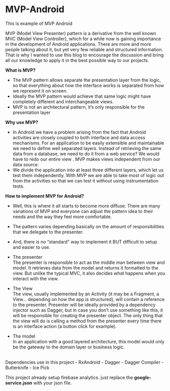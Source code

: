# MVP-Android
This is example of MVP Android

MVP (Model View Presenter) pattern is a derivative from the well known MVC (Model View Controller), which for a while now is gaining importance in the development of Android applications. There are more and more people talking about it, but yet very few reliable and structured information. That is why I wanted to use this blog to encourage the discussion and bring all our knowledge to apply it in the best possible way to our projects.

<b>What is MVP?</b><br>
- The MVP pattern allows separate the presentation layer from the logic, so that everything about how the interface works is separated from how we represent it on screen. 
- Ideally the MVP pattern would achieve that same logic might have completely different and interchangeable views.
- MVP is not an architectural pattern, it’s only responsible for the presentation layer

<b>Why use MVP?</b><br>
- In Android we have a problem arising from the fact that Android activities are closely coupled to both interface and data access mechanisms. For an application to be easily extensible and maintainable we need to define well separated layers. Instead of retrieving the same data from a database, we need to do it from a web service? We would have to redo our entire view .
MVP makes views independent from our data source. 
- We divide the application into at least three different layers, which let us test them independently. With MVP we are able to take most of logic out from the activities so that we can test it without using instrumentation tests.

<b>How to implement MVP for Android?</b><br>
- Well, this is where it all starts to become more diffuse. There are many variations of MVP and everyone can adjust the pattern idea to their needs and the way they feel more comfortable. 
- The pattern varies depending basically on the amount of responsibilities that we delegate to the presenter.
- And, there is no “standard” way to implement it BUT difficult to setup and easier to use.

- The presenter<br>
The presenter is responsible to act as the middle man between view and model. It retrieves data from the model and returns it formatted to the view. But unlike the typical MVC, it also decides what happens when you interact with the view.
- The View<br>
The view, usually implemented by an Activity (it may be a Fragment, a View… depending on how the app is structured), will contain a reference to the presenter. Presenter will be ideally provided by a dependency injector such as Dagger, but in case you don’t use something like this, it will be responsible for creating the presenter object. The only thing that the view will do is calling a method from the presenter every time there is an interface action (a button click for example).
- The model<br>
In an application with a good layered architecture, this model would only be the gateway to the domain layer or business logic.




<br>
Dependencies use in this project
- RxAndroid
- Dagger
- Dagger Compiler
- Butterknife
- Ice Pick


This project already setup firebase analytics. just replace the <b>google-service.json</b> with your json file.
